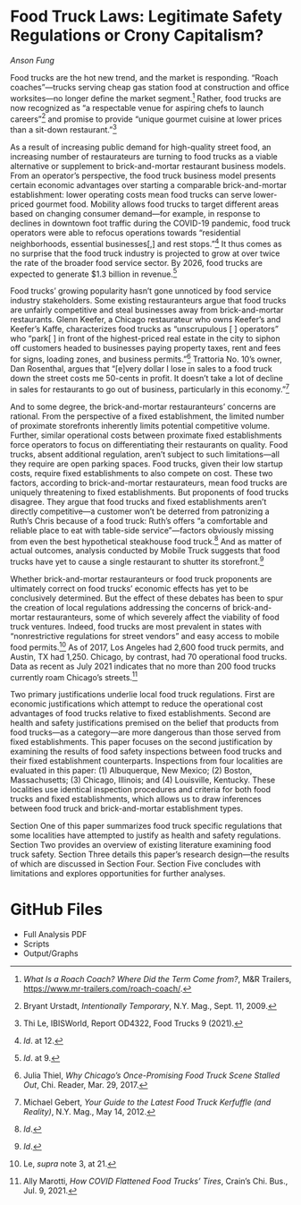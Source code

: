 # Food Truck Laws: Legitimate Safety Regulations or Crony Capitalism?
*Anson Fung*

Food trucks are the hot new trend, and the market is responding. “Roach
coaches”—trucks serving cheap gas station food at construction and office
worksites—no longer define the market segment.[^1] Rather, food trucks are now
recognized as “a respectable venue for aspiring chefs to launch careers”[^2] and
promise to provide “unique gourmet cuisine at lower prices than a sit-down
restaurant.”[^3]

[^1]: *What Is a Roach Coach? Where Did the Term Come from?*, M&R Trailers,
    https://www.mr-trailers.com/roach-coach/.

[^2]: Bryant Urstadt, *Intentionally Temporary*, N.Y. Mag., Sept. 11, 2009.

[^3]: Thi Le, IBISWorld, Report OD4322, Food Trucks 9 (2021).

As a result of increasing public demand for high-quality street food, an
increasing number of restaurateurs are turning to food trucks as a viable
alternative or supplement to brick-and-mortar restaurant business models. From
an operator’s perspective, the food truck business model presents certain
economic advantages over starting a comparable brick-and-mortar establishment:
lower operating costs mean food trucks can serve lower-priced gourmet food.
Mobility allows food trucks to target different areas based on changing consumer
demand—for example, in response to declines in downtown foot traffic during the
COVID-19 pandemic, food truck operators were able to refocus operations towards
“residential neighborhoods, essential businesses[,] and rest stops.”[^4] It thus
comes as no surprise that the food truck industry is projected to grow at over
twice the rate of the broader food service sector. By 2026, food trucks are
expected to generate \$1.3 billion in revenue.[^5]

[^4]: *Id*. at 12.

[^5]: *Id*. at 9.

Food trucks’ growing popularity hasn’t gone unnoticed by food service industry
stakeholders. Some existing restauranteurs argue that food trucks are unfairly
competitive and steal businesses away from brick-and-mortar restaurants. Glenn
Keefer, a Chicago restaurateur who owns Keefer’s and Keefer’s Kaffe,
characterizes food trucks as “unscrupulous [ ] operators” who “park[ ] in front
of the highest-priced real estate in the city to siphon off customers headed to
businesses paying property taxes, rent and fees for signs, loading zones, and
business permits.”[^6] Trattoria No. 10’s owner, Dan Rosenthal, argues that
“[e]very dollar I lose in sales to a food truck down the street costs me
50-cents in profit. It doesn’t take a lot of decline in sales for restaurants to
go out of business, particularly in this economy.”[^7]

[^6]: Julia Thiel, *Why Chicago’s Once-Promising Food Truck Scene Stalled Out*,
    Chi. Reader, Mar. 29, 2017.

[^7]: Michael Gebert, *Your Guide to the Latest Food Truck Kerfuffle (and
    Reality)*, N.Y. Mag., May 14, 2012.

And to some degree, the brick-and-mortar restauranteurs’ concerns are rational.
From the perspective of a fixed establishment, the limited number of proximate
storefronts inherently limits potential competitive volume. Further, similar
operational costs between proximate fixed establishments force operators to
focus on differentiating their restaurants on quality. Food trucks, absent
additional regulation, aren’t subject to such limitations—all they require are
open parking spaces. Food trucks, given their low startup costs, require fixed
establishments to also compete on cost. These two factors, according to
brick-and-mortar restaurateurs, mean food trucks are uniquely threatening to
fixed establishments. But proponents of food trucks disagree. They argue that
food trucks and fixed establishments aren’t directly competitive—a customer
won’t be deterred from patronizing a Ruth’s Chris because of a food truck:
Ruth’s offers “a comfortable and reliable place to eat with table-side
service”—factors obviously missing from even the best hypothetical steakhouse
food truck.[^8] And as matter of actual outcomes, analysis conducted by Mobile
Truck suggests that food trucks have yet to cause a single restaurant to shutter
its storefront.[^9]

[^8]: *Id*.

[^9]: *Id*.

Whether brick-and-mortar restauranteurs or food truck proponents are ultimately
correct on food trucks’ economic effects has yet to be conclusively determined.
But the effect of these debates has been to spur the creation of local
regulations addressing the concerns of brick-and-mortar restauranteurs, some of
which severely affect the viability of food truck ventures. Indeed, food trucks
are most prevalent in states with “nonrestrictive regulations for street
vendors” and easy access to mobile food permits.[^10] As of 2017, Los Angeles
had 2,600 food truck permits, and Austin, TX had 1,250. Chicago, by contrast,
had 70 operational food trucks. Data as recent as July 2021 indicates that no
more than 200 food trucks currently roam Chicago’s streets.[^11]

[^10]: Le, *supra* note 3, at 21.

[^11]: Ally Marotti, *How COVID Flattened Food Trucks’ Tires*, Crain’s Chi. Bus.,
    Jul. 9, 2021.

Two primary justifications underlie local food truck regulations. First are
economic justifications which attempt to reduce the operational cost advantages
of food trucks relative to fixed establishments. Second are health and safety
justifications premised on the belief that products from food trucks—as a
category—are more dangerous than those served from fixed establishments. This
paper focuses on the second justification by examining the results of food
safety inspections between food trucks and their fixed establishment
counterparts. Inspections from four localities are evaluated in this paper: (1)
Albuquerque, New Mexico; (2) Boston, Massachusetts; (3) Chicago, Illinois; and
(4) Louisville, Kentucky. These localities use identical inspection procedures
and criteria for both food trucks and fixed establishments, which allows us to
draw inferences between food truck and brick-and-mortar establishment types.

Section One of this paper summarizes food truck specific regulations that some
localities have attempted to justify as health and safety regulations. Section
Two provides an overview of existing literature examining food truck safety.
Section Three details this paper’s research design—the results of which are
discussed in Section Four. Section Five concludes with limitations and explores
opportunities for further analyses.

# GitHub Files
- Full Analysis PDF
- Scripts
- Output/Graphs
